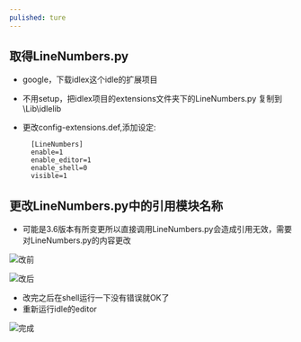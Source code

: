 ```yaml
---
pulished: ture
---    
```


## 取得LineNumbers.py    
- google，下载idlex这个idle的扩展项目
- 不用setup，把idlex项目的extensions文件夹下的LineNumbers.py 复制到\Lib\idlelib
- 更改config-extensions.def,添加设定:      

        [LineNumbers]
        enable=1
        enable_editor=1
        enable_shell=0
        visible=1


## 更改LineNumbers.py中的引用模块名称    
- 可能是3.6版本有所变更所以直接调用LineNumbers.py会造成引用无效，需要对LineNumbers.py的内容更改      

![改前]({{site.baseurl}}/image/jie1-20180625.JPG)

![改后]({{site.baseurl}}/image/jie1-20180625.JPG)          

- 改完之后在shell运行一下没有错误就OK了    
- 重新运行idle的editor    
      
![完成]({{site.baseurl}}/image/jie3-20180625.JPG) 




   
 
 
